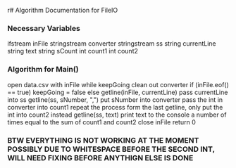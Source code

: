 r# Algorithm Documentation for FileIO

### Necessary Variables
ifstream inFile
stringstream converter
stringstream ss
string currentLine
string text
string sCount
int count1
int count2

### Algorithm for Main()
open data.csv with inFile
while keepGoing
    clean out converter
    if (inFile.eof() == true)
        keepGoing = false
    else
        getline(inFile, currentLine)
        pass currentLine into ss
        getline(ss, sNumber, ",")
        put sNumber into converter
        pass the int in converter into count1
        repeat the process form the last getline, only put the int into count2 instead
        getline(ss, text)
        print text to the console a number of times equal to the sum of count1 and count2
close inFile
return 0

### BTW EVERYTHING IS NOT WORKING AT THE MOMENT POSSIBLY DUE TO WHITESPACE BEFORE THE SECOND INT, WILL NEED FIXING BEFORE ANYTHIGN ELSE IS DONE
